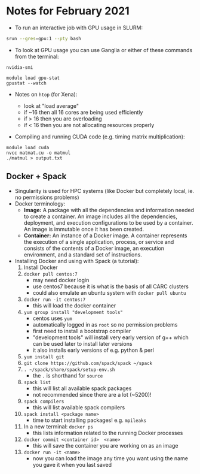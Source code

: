 # Notes for February 2021

- To run an interactive job with GPU usage in SLURM:
```bash
srun --gres=gpu:1 --pty bash
```
- To look at GPU usage you can use Ganglia or either of these commands from the terminal:
```
nvidia-smi
```
```
module load gpu-stat
gpustat --watch
```
- Notes on `htop` (for Xena): 
    - look at "load average"
    - if ~16 then all 16 cores are being used efficiently
    - if > 16 then you are overloading
    - if < 16 then you are not allocating resources properly

- Compiling and running CUDA code (e.g. timing matrix multiplication):
``` 
module load cuda
nvcc matmat.cu -o matmul
./matmul > output.txt
```

## Docker + Spack

- Singularity is used for HPC systems (like Docker but completely local, ie. no permissions problems)
- Docker terminology:
    - **Image:** A package with all the dependencies and information needed to create a container. An image includes all the dependencies, deployment, and execution configurations to be used by a container. An image is immutable once it has been created.
    - **Container:** An instance of a Docker image. A container represents the execution of a single application, process, or service and consists of the contents of a Docker image, an execution environment, and a standard set of instructions.
- Installing Docker and using with Spack (a tutorial):
    1) Install Docker
    2) `docker pull centos:7` 
        - may need docker login
        - use centos7 because it is what is the basis of all CARC clusters
        - could also emulate an ubuntu system with `docker pull ubuntu`
    3) `docker run -it centos:7`
        - this will load the docker container
    4) `yum group install "development tools"`
        - centos uses `yum`
        - automatically logged in as `root` so no permission problems
        - first need to install a bootstrap compiler
        - "development tools" will install very early version of g++ which can be used later to install later versions
        - it also installs early versions of e.g. python & perl
    5) `yum install git`
    6) `git clone https://github.com/spack/spack ~/spack`
    7) `. ~/spack/share/spack/setup-env.sh`
        - the `.` is shorthand for `source`
    8) `spack list`
        - this will list all available spack packages 
        - not recommended since there are a lot (~5200)!
    9) `spack compilers`
        - this will list available spack compilers
    10) `spack install <package name>`
        - time to start installing packages! e.g. `mpileaks`
    11) In a new terminal: `docker ps`
        - this lists information related to the running Docker processes
    12) `docker commit <container id>  <name>`
        - this will save the container you are working on as an image
    13) `docker run -it <name>`
        - now you can load the image any time you want using the name you gave it when you last saved
